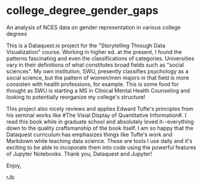 # college_degree_gender_gaps
An analysis of NCES data on gender representation in various college degrees

This is a Dataquest.io project for the "Storytelling Through Data Visualization" course. Working in higher ed. at the present, I found the patterns fascinating and even the classifications of categories. Universities vary in their definitions of what constitutes broad fields such as "social sciences". My own institution, SWU, presently classifies psychology as a social science, but the pattern of women/men majors in that field is more consisten with health professions, for example. This is some food for thought as SWU is starting a MS in Clinical Mental Health Counseling and looking to potentially reorganize my college's structure!

This project also nicely reviews and applies Edward Tufte's principles from his seminal works like #The Visial Display of Quantitative Information#. I read this book while in graduate school and absolutely loved it--everything down to the quality craftsmanship of the book itself. I am so happy that the Dataquest curriculum has emphasizes things like Tufte's work and Markdown while teaching data science. These are tools I use daily and it's exciting to be able to incoporate them into code using the powerful features of Jupyter Notebooks. Thank you, Dataquest and Jupyter!

Enjoy,

rJb
